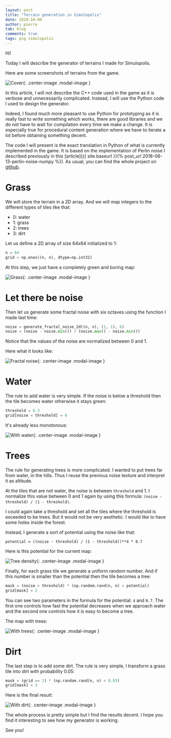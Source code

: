 ```yaml
---
layout: post
title: "Terrain generation in Simulopolis"
date: 2018-10-08
author: pierre
tab: blog
comments: true
tags: pcg simulopolis
---
```


Hi! 

Today I will describe the generator of terrains I made for Simulopolis.

Here are some screenshots of terrains from the game. 


![Cover](/media/img/terrain-generation-simulopolis/terrain_pcg_gif.gif){: .center-image .modal-image }

In this article, I will not describe the C++ code used in the game as it is verbose and unnecessarily complicated. Instead, I will use the Python code I used to design the generator. 

Indeed, I found much more pleasant to use Python for prototyping as it is really fast to write something which works, there are good libraries and we do not have to wait for compilation every time we make a change. It is especially true for procedural content generation where we have to iterate a lot before obtaining something decent.

The code I will present is the exact translation in Python of what is currently implemented in the game. It is based on the implementation of Perlin noise I described previously in this [article]({{ site.baseurl }}{% post_url 2018-06-13-perlin-noise-numpy %}). As usual, you can find the whole project on [github](https://github.com/pvigier/simulopolis-terrain-generator).

<!--more-->

# Grass

We will store the terrain in a 2D array. And we will map integers to the different types of tiles like that:

* 0: water
* 1: grass
* 2: trees
* 3: dirt 

Let us define a 2D array of size 64x64 initialized to 1:

```python 
n = 64
grid = np.ones((n, n), dtype=np.int32)
```

At this step, we just have a completely green and boring map:

![Grass](/media/img/terrain-generation-simulopolis/grass.png){: .center-image .modal-image }

# Let there be noise

Then let us generate some fractal noise with six octaves using the function I made last time:

```python 
noise = generate_fractal_noise_2d((n, n), (1, 1), 6)
noise = (noise - noise.min()) / (noise.max() - noise.min())
```

Notice that the values of the noise are normalized between 0 and 1.

Here what it looks like:

![Fractal noise](/media/img/terrain-generation-simulopolis/noise.png){: .center-image .modal-image }

# Water

The rule to add water is very simple. If the noise is below a threshold then the tile becomes water otherwise it stays green:

```python 
threshold = 0.3
grid[noise < threshold] = 0
```

It's already less monotonous:

![With water](/media/img/terrain-generation-simulopolis/water.png){: .center-image .modal-image }

# Trees

The rule for generating trees is more complicated. I wanted to put trees far from water, in the hills. Thus I reuse the previous noise texture and interpret it as altitude.

At the tiles that are not water, the noise is between `threshold` and 1. I normalize this value between 0 and 1 again by using this formula: `(noise - threshold) / (1 - threshold)`.

I could again take a threshold and set all the tiles where the threshold is exceeded to be trees. But it would not be very aesthetic. I would like to have some holes inside the forest.

Instead, I generate a sort of potential using the noise like that:

```
potential = ((noise - threshold) / (1 - threshold))**4 * 0.7
```

Here is this potential for the current map:

![Tree density](/media/img/terrain-generation-simulopolis/trees_density.png){: .center-image .modal-image }

Finally, for each grass tile we generate a uniform random number. And if this number is smaller than the potential then the tile becomes a tree:

```python 
mask = (noise > threshold) * (np.random.rand(n, n) < potential)
grid[mask] = 2
```

You can see two parameters in the formula for the potential: `4` and `0.7`. The first one controls how fast the potential decreases when we approach water and the second one controls how it is easy to become a tree.

The map with trees:

![With trees](/media/img/terrain-generation-simulopolis/trees.png){: .center-image .modal-image }

# Dirt

The last step is to add some dirt. The rule is very simple, I transform a grass tile into dirt with probability 0.05:

```python 
mask = (grid == 1) * (np.random.rand(n, n) < 0.05)
grid[mask] = 3
```

Here is the final result:

![With dirt](/media/img/terrain-generation-simulopolis/dirt.png){: .center-image .modal-image }

The whole process is pretty simple but I find the results decent. I hope you find it interesting to see how my generator is working.

See you!

